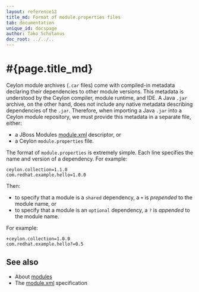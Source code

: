```yaml
---
layout: reference12
title_md: Format of module.properties files
tab: documentation
unique_id: docspage
author: Tako Schotanus
doc_root: ../../..
---
```


# #{page.title_md}

Ceylon module archives (`.car` files) come with compiled-in metadata declaring 
their dependencies to other module versions. This metadata is understood by 
the Ceylon compiler, module runtime, and IDE. A Java `.jar` archive, on the
other hand, does not include any native metadata describing dependencies of the 
`.jar`. Therefore, when importing a Java `.jar` into a Ceylon module repository, 
we must provide this metadata in a separate file, either:

- a JBoss Modules [module.xml](https://docs.jboss.org/author/display/MODULES/Module+descriptors)
  descriptor, or
- a Ceylon `module.properties` file.

The format of `module.properties` is extremely simple. Each line specifies the
name and version of a dependency. For example:

<!-- check:none -->
<!-- try: -->
    ceylon.collection=1.1.0
    com.redhat.example.hello=1.0.0

Then:

- to specify that a module is a `shared` dependency, a `+` is *prepended* to 
  the module name, or 
- to specify that a module is an `optional` dependency, a `?` is *appended* 
  to the module name.

For example:

<!-- check:none -->
<!-- try: -->
    +ceylon.collection=1.0.0
    com.redhat.example.hello?=0.5

## See also

* About [modules](../module)
* The [module.xml](https://docs.jboss.org/author/display/MODULES/Module+descriptors) 
  specification
